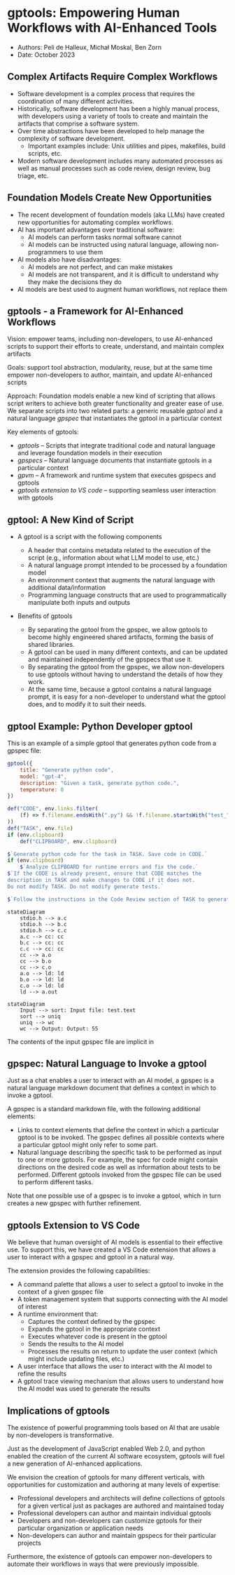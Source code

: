 # gptools: Empowering Human Workflows with AI-Enhanced Tools

-   Authors: Peli de Halleux, Michał Moskal, Ben Zorn
-   Date: October 2023

## Complex Artifacts Require Complex Workflows

-   Software development is a complex process that requires the coordination of many different activities.
-   Historically, software development has been a highly manual process, with developers using a variety of tools to create and maintain the artifacts that comprise a software system.
-   Over time abstractions have been developed to help manage the complexity of software development.
    -   Important examples include: Unix utilities and pipes, makefiles, build scripts, etc.
-   Modern software development includes many automated processes as well as manual processes such as code review, design review, bug triage, etc.

## Foundation Models Create New Opportunities

-   The recent development of foundation models (aka LLMs) have created new opportunities for automating complex workflows.
-   AI has important advantages over traditional software:
    -   AI models can perform tasks normal software cannot
    -   AI models can be instructed using natural language, allowing non-programmers to use them
-   AI models also have disadvantages:
    -   AI models are not perfect, and can make mistakes
    -   AI models are not transparent, and it is difficult to understand why they make the decisions they do
-   AI models are best used to augment human workflows, not replace them

## gptools - a Framework for AI-Enhanced Workflows

Vision: empower teams, including non-developers, to use AI-enhanced scripts to support their efforts to create, understand, and maintain complex artifacts

Goals: support tool abstraction, modularity, reuse, but at the same time empower non-developers to author, maintain, and update AI-enhanced scripts

Approach: Foundation models enable a new kind of scripting that allows script writers to achieve both greater functionality and greater ease of use. We separate scripts into two related parts: a generic reusable _gptool_ and a natural language _gpspec_ that instantiates the gptool in a particular context

Key elements of gptools:

-   _gptools_ – Scripts that integrate traditional code and natural language and leverage foundation models in their execution
-   _gpspecs_ – Natural language documents that instantiate gptools in a particular context
-   _gpvm_ – A framework and runtime system that executes gpspecs and gptools
-   _gptools extension to VS code_ – supporting seamless user interaction with gptools

## gptool: A New Kind of Script

-   A gptool is a script with the following components

    -   A header that contains metadata related to the execution of the script (e.g., information about what LLM model to use, etc.)
    -   A natural language prompt intended to be processed by a foundation model
    -   An environment context that augments the natural language with additional data/information
    -   Programming language constructs that are used to programmatically manipulate both inputs and outputs

-   Benefits of gptools
    -   By separating the gptool from the gpspec, we allow gptools to become highly engineered shared artifacts, forming the basis of shared libraries.
    -   A gptool can be used in many different contexts, and can be updated and maintained independently of the gpspecs that use it.
    -   By separating the gptool from the gpspec, we allow non-developers to use gptools without having to understand the details of how they work.
    -   At the same time, because a gptool contains a natural language prompt, it is easy for a non-developer to understand what the gptool does, and to modify it to suit their needs.

## gptool Example: Python Developer gptool

This is an example of a simple gptool that generates python code from a gpspec file:
```javascript 
gptool({
    title: "Generate python code",
    model: "gpt-4",
    description: "Given a task, generate python code.",
    temperature: 0
})

def("CODE", env.links.filter(
    (f) => f.filename.endsWith(".py") && !f.filename.startsWith("test_")
))
def("TASK", env.file)
if (env.clipboard)
    def("CLIPBOARD", env.clipboard)

$`Generate python code for the task in TASK. Save code in CODE.`
if (env.clipboard)
    $`Analyze CLIPBOARD for runtime errors and fix the code.`
$`If the CODE is already present, ensure that CODE matches the
description in TASK and make changes to CODE if it does not.
Do not modify TASK. Do not modify generate tests.`

$`Follow the instructions in the Code Review section of TASK to generate CODE.`

```

```mermaid
stateDiagram
    stdio.h --> a.c
    stdio.h --> b.c
    stdio.h --> c.c
    a.c --> cc: cc
    b.c --> cc: cc
    c.c --> cc: cc
    cc --> a.o
    cc --> b.o
    cc --> c.o
    a.o --> ld: ld
    b.o --> ld: ld
    c.o --> ld: ld
    ld --> a.out
```

```mermaid
stateDiagram
    Input --> sort: Input file: test.text
    sort --> uniq
    uniq --> wc
    wc --> Output: Output: 55
```

The contents of the input gpspec file are implicit in 

## gpspec: Natural Language to Invoke a gptool

Just as a chat enables a user to interact with an AI model, a gpspec is a natural language markdown document that defines a context in which to invoke a gptool.

A gpspec is a standard markdown file, with the following additional elements:

-   Links to context elements that define the context in which a particular gptool is to be invoked. The gpspec defines all possible contexts where a particular gptool might only refer to some part.
-   Natural language describing the specific task to be performed as input to one or more gptools. For example, the spec for code might contain directions on the desired code as well as information about tests to be performed. Different gptools invoked from the gpspec file can be used to perform different tasks.

Note that one possible use of a gpspec is to invoke a gptool, which in turn creates a new gpspec with further refinement.

## gptools Extension to VS Code

We believe that human oversight of AI models is essential to their effective use. To support this, we have created a VS Code extension that allows a user to interact with a gpspec and gptool in a natural way.

The extension provides the following capabilities:

-   A command palette that allows a user to select a gptool to invoke in the context of a given gpspec file
-   A token management system that supports connecting with the AI model of interest
-   A runtime environment that:
    -   Captures the context defined by the gpspec
    -   Expands the gptool in the appropriate context
    -   Executes whatever code is present in the gptool
    -   Sends the results to the AI model
    -   Processes the results on return to update the user context (which might include updating files, etc.)
-   A user interface that allows the user to interact with the AI model to refine the results
-   A gptool trace viewing mechanism that allows users to understand how the AI model was used to generate the results

## Implications of gptools

The existence of powerful programming tools based on AI that are usable by non-developers is transformative.

Just as the development of JavaScript enabled Web 2.0, and python enabled the creation of the current AI software ecosystem, gptools will fuel a new generation of AI-enhanced applications.

We envision the creation of gptools for many different verticals, with opportunities for customization and authoring at many levels of expertise:

-   Professional developers and architects will define collections of gptools for a given vertical just as packages are authored and maintained today
-   Professional developers can author and maintain individual gptools 
-   Developers and non-developers can customize gptools for their particular organization or application needs
-   Non-developers can author and maintain gpspecs for their particular projects

Furthermore, the existence of gptools can empower non-developers to automate their workflows in ways that were previously impossible.
